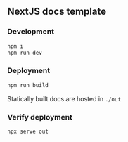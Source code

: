## NextJS docs template

### Development

```sh
npm i
npm run dev
```

### Deployment

```sh
npm run build
```

Statically built docs are hosted in `./out`

### Verify deployment

```sh
npx serve out
```
